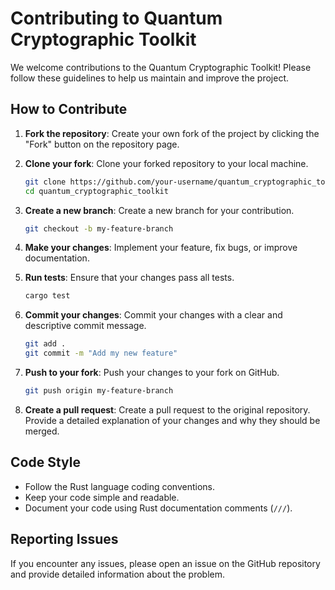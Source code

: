    # Contributing to Quantum Cryptographic Toolkit

   We welcome contributions to the Quantum Cryptographic Toolkit! Please follow these guidelines to help us maintain and improve the project.

   ## How to Contribute

   1. **Fork the repository**: Create your own fork of the project by clicking the "Fork" button on the repository page.

   2. **Clone your fork**: Clone your forked repository to your local machine.

      ```bash
      git clone https://github.com/your-username/quantum_cryptographic_toolkit.git
      cd quantum_cryptographic_toolkit
      ```

   3. **Create a new branch**: Create a new branch for your contribution.

      ```bash
      git checkout -b my-feature-branch
      ```

   4. **Make your changes**: Implement your feature, fix bugs, or improve documentation.

   5. **Run tests**: Ensure that your changes pass all tests.

      ```bash
      cargo test
      ```

   6. **Commit your changes**: Commit your changes with a clear and descriptive commit message.

      ```bash
      git add .
      git commit -m "Add my new feature"
      ```

   7. **Push to your fork**: Push your changes to your fork on GitHub.

      ```bash
      git push origin my-feature-branch
      ```

   8. **Create a pull request**: Create a pull request to the original repository. Provide a detailed explanation of your changes and why they should be merged.

   ## Code Style

   - Follow the Rust language coding conventions.
   - Keep your code simple and readable.
   - Document your code using Rust documentation comments (`///`).

   ## Reporting Issues

   If you encounter any issues, please open an issue on the GitHub repository and provide detailed information about the problem.

   
